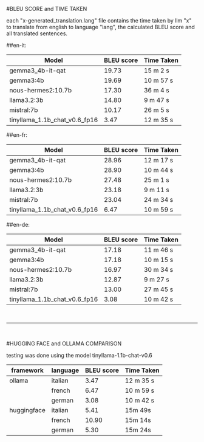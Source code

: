 #BLEU SCORE and TIME TAKEN

each "x-generated_translation.lang" file contains the time taken by llm "x" to translate from english to language "lang", the calculated BLEU score and all translated sentences.

##en-it:

| Model                | BLEU score | Time Taken   |
|----------------------|------------|--------------|
| gemma3_4b-it-qat     | 19.73      | 15 m 2 s     |
| gemma3:4b            | 19.69      | 10 m 57 s    |
| nous-hermes2:10.7b   | 17.30      | 36 m 4 s     |
| llama3.2:3b          | 14.80      | 9 m 47 s     |
| mistral:7b           | 10.17      | 26 m 5 s     |
| tinyllama_1.1b_chat_v0.6_fp16 | 3.47 | 12 m 35 s |

##en-fr:

| Model                | BLEU score | Time Taken   |
|----------------------|------------|--------------|
| gemma3_4b-it-qat     | 28.96      | 12 m 17 s    |
| gemma3:4b            | 28.90      | 10 m 44 s    |
| nous-hermes2:10.7b   | 27.48      | 25 m 1 s     |
| llama3.2:3b          | 23.18      | 9 m 11 s     |
| mistral:7b           | 23.04      | 24 m 34 s    |
| tinyllama_1.1b_chat_v0.6_fp16 | 6.47 | 10 m 59 s |

##en-de:

| Model                | BLEU score | Time Taken   |
|----------------------|------------|--------------|
| gemma3_4b-it-qat     | 17.18      | 11 m 46 s    |
| gemma3:4b            | 17.18      | 10 m 15 s    |
| nous-hermes2:10.7b   | 16.97      | 30 m 34 s    |
| llama3.2:3b          | 12.87      | 9 m 27 s     |
| mistral:7b           | 13.00      | 27 m 45 s    |
| tinyllama_1.1b_chat_v0.6_fp16 | 3.08 | 10 m 42 s |

<br>

***

<br>

#HUGGING FACE and OLLAMA COMPARISON

testing was done using the model tinyllama-1.1b-chat-v0.6 

| framework            | language | BLEU score | Time Taken   |
|----------------------|----------|------------|--------------|
| ollama               | italian  | 3.47       | 12 m 35 s    |
|                      | french   | 6.47       | 10 m 59 s    |
|                      | german   | 3.08       | 10 m 42 s    |
| huggingface          | italian  | 5.41       | 15m 49s      |
|                      | french   | 10.90      | 15m 14s      |
|                      | german   | 5.30       | 15m 24s      |
